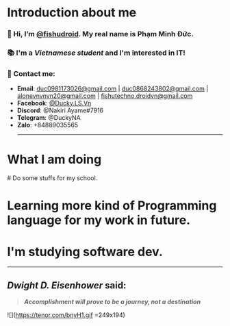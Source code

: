<h1>Introduction about me</h1>

 ### :wave: Hi, I’m [@fishudroid](https://github.com/fishudroid). My real name is **Phạm Minh Đức**. 

 ### :books: I'm a _Vietnamese student_ and I'm interested in **IT**! 

 ### :postbox: Contact me: 

 - **Email**: duc0981173026@gmail.com | duc0868243802@gmail.com | alonevnvnvn20@gmail.com | fishutechno.droidvn@gmail.com
 - **Facebook**: [@Ducky.LS.Vn](https://www.facebook.com/Ducky.LS.Vn) 
 - **Discord**: @Nakiri Ayame#7916 
 - **Telegram**: @DuckyNA
 - **Zalo**: +84889035565 <hr>
 
 <h1>What I am doing</h1>
  # Do some stuffs for my school.
  
  # Learning more kind of Programming language for my work in future.
 
  # I'm studying software dev.
 
 <hr>

 ## _**Dwight D. Eisenhower**_ said: 

 > _**Accomplishment will prove to be a journey, not a destination**_
 
 ![](https://tenor.com/bnyH1.gif =249x194)
